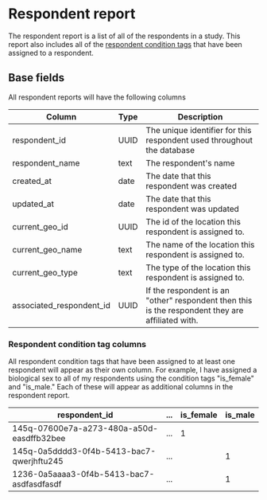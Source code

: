 # Respondent report
The respondent report is a list of all of the respondents in a study. This report also includes all of the [respondent condition tags](../form-builder/ConditionTags.md) that have been assigned to a respondent.

## Base fields
All respondent reports will have the following columns

| Column | Type | Description |
| --- | --- | --- |
| respondent_id | UUID | The unique identifier for this respondent used throughout the database |
| respondent_name | text | The respondent's name |
| created_at | date | The date that this respondent was created |
| updated_at | date | The date that this respondent was updated |
| current_geo_id | UUID | The id of the location this respondent is assigned to. |
| current_geo_name | text | The name of the location this respondent is assigned to. |
| current_geo_type | text | The type of the location this respondent is assigned to. |
| associated_respondent_id | UUID | If the respondent is an "other" respondent then this is the respondent they are affiliated with. |

### Respondent condition tag columns
All respondent condition tags that have been assigned to at least one respondent will appear as their own column. For example, I have assigned a biological sex to all of my respondents using the condition tags "is_female" and "is_male." Each of these will appear as additional columns in the respondent report.

| respondent_id | ... | is_female | is_male |
| --- | --- | --- | --- |
| 145q-07600e7a-a273-480a-a50d-easdffb32bee | ... | 1 | |
| 145q-0a5dddd3-0f4b-5413-bac7-qwerjhftu245 | ... | | 1 |
| 1236-0a5aaaa3-0f4b-5413-bac7-asdfasdfasdf | ... | | 1 |

